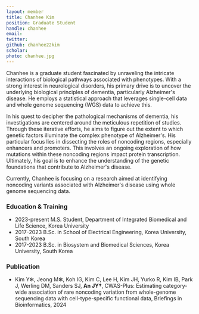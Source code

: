 ```yaml
---
layout: member
title: Chanhee Kim
position: Graduate Student
handle: chanhee
email:
twitter:
github: chanhee22kim
scholar: 
photo: chanhee.jpg
---
```


Chanhee is a graduate student fascinated by unraveling the intricate interactions of biological pathways associated with phenotypes. With a strong interest in neurological disorders, his primary drive is to uncover the underlying biological principles of dementia, particularly Alzheimer's disease. He employs a statistical approach that leverages single-cell data and whole genome sequencing (WGS) data to achieve this.

In his quest to decipher the pathological mechanisms of dementia, his investigations are centered around the meticulous repetition of studies. Through these iterative efforts, he aims to figure out the extent to which genetic factors illuminate the complex phenotype of Alzheimer's. His particular focus lies in dissecting the roles of noncoding regions, especially enhancers and promoters. This involves an ongoing exploration of how mutations within these noncoding regions impact protein transcription. Ultimately, his goal is to enhance the understanding of the genetic foundations that contribute to Alzheimer's disease.

Currently, Chanhee is focusing on a research aimed at identifying noncoding variants associated with Alzheimer's disease using whole genome sequencing data.

### Education & Training
- 2023-present M.S. Student, Department of Integrated Biomedical and Life Science, Korea University
- 2017-2023 B.Sc. in School of Electrical Engineering, Korea University, South Korea
- 2017-2023 B.Sc. in Biosystem and Biomedical Sciences, Korea University, South Korea

### Publication
- Kim Y✻, Jeong M✻, Koh IG, Kim C, Lee H, Kim JH, Yurko R, Kim IB, Park J, Werling DM, Sanders SJ, **An JY†**, CWAS-Plus: Estimating category-wide association of rare noncoding variation from whole-genome sequencing data with cell-type-specific functional data, Briefings in Bioinformatics, 2024